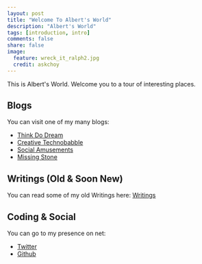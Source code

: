 ```yaml
---
layout: post
title: "Welcome To Albert's World"
description: "Albert's World"
tags: [introduction, intro]
comments: false
share: false
image:
  feature: wreck_it_ralph2.jpg
  credit: askchoy
---
```



This is Albert's World. Welcome you to a tour of interesting places.

## Blogs
You can visit one of my many blogs:

- [Think Do Dream](http://blog.choy.net "Main")
- [Creative Technobabble](http://creativetech.choy.net "Technology")
- [Social Amusements](http://socialamusement.choy.net "Social")
- [Missing Stone](http://missingstone.choy.net "Entertainment/Writing")

## Writings (Old & Soon New)
You can read some of my old Writings here: [Writings](http://www.choy.net/Thoughts.html)

## Coding & Social
You can go to my presence on net:

- [Twitter](https://twitter.com/askchoy)
- [Github](https://github.com/askchoy)

